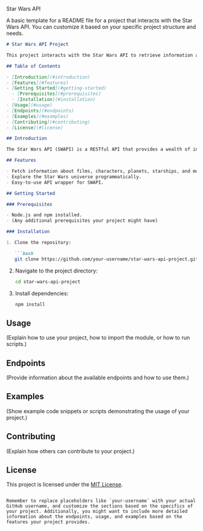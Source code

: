 Star Wars API

A basic template for a README file for a project that interacts with the Star Wars API. You can customize it based on your specific project structure and needs.

```markdown
# Star Wars API Project

This project interacts with the Star Wars API to retrieve information about films, characters, planets, etc. It provides a set of functionalities to explore the Star Wars universe programmatically.

## Table of Contents

- [Introduction](#introduction)
- [Features](#features)
- [Getting Started](#getting-started)
  - [Prerequisites](#prerequisites)
  - [Installation](#installation)
- [Usage](#usage)
- [Endpoints](#endpoints)
- [Examples](#examples)
- [Contributing](#contributing)
- [License](#license)

## Introduction

The Star Wars API (SWAPI) is a RESTful API that provides a wealth of information about the Star Wars universe. This project utilizes SWAPI to offer a convenient way to access and use this data.

## Features

- Fetch information about films, characters, planets, starships, and more.
- Explore the Star Wars universe programmatically.
- Easy-to-use API wrapper for SWAPI.

## Getting Started

### Prerequisites

- Node.js and npm installed.
- (Any additional prerequisites your project might have)

### Installation

1. Clone the repository:

   ```bash
   git clone https://github.com/your-username/star-wars-api-project.git
   ```

2. Navigate to the project directory:

   ```bash
   cd star-wars-api-project
   ```

3. Install dependencies:

   ```bash
   npm install
   ```

## Usage

(Explain how to use your project, how to import the module, or how to run scripts.)

## Endpoints

(Provide information about the available endpoints and how to use them.)

## Examples

(Show example code snippets or scripts demonstrating the usage of your project.)

## Contributing

(Explain how others can contribute to your project.)

## License

This project is licensed under the [MIT License](LICENSE).
```

Remember to replace placeholders like `your-username` with your actual GitHub username, and customize the sections based on the specifics of your project. Additionally, you might want to include more detailed information about the endpoints, usage, and examples based on the features your project provides.

